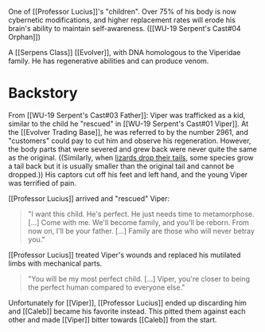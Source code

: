 One of [[Professor Lucius]]'s "children". Over 75% of his body is now cybernetic modifications, and higher replacement rates will erode his brain's ability to maintain self-awareness. ([[WU-19 Serpent's Cast#04 Orphan]])

A [[Serpens Class]] [[Evolver]], with DNA homologous to the Viperidae family. He has regenerative abilities and can produce venom.
# Backstory
From [[WU-19 Serpent's Cast#03 Father]]:
Viper was trafficked as a kid, similar to the child he "rescued" in [[WU-19 Serpent's Cast#01 Viper]]. At the [[Evolver Trading Base]], he was referred to by the number 2961, and "customers" could pay to cut him and observe his regeneration. However, the body parts that were severed and grew back were never quite the same as the original. ((Similarly, when [lizards drop their tails](https://www.australiangeographic.com.au/topics/science-environment/2017/05/how-do-lizards-drop-their-tails/), some species grow a tail back but it is usually smaller than the original tail and cannot be dropped.)) His captors cut off his feet and left hand, and the young Viper was terrified of pain.

[[Professor Lucius]] arrived and "rescued" Viper:
> "I want this child. He's perfect. He just needs time to metamorphose. \[...] Come with me. We'll become family, and you'll be reborn. From now on, I'll be your father.  \[...] Family are those who will never betray you."

[[Professor Lucius]] treated Viper's wounds and replaced his mutilated limbs with mechanical parts.
> "You will be my most perfect child. \[...] Viper, you're closer to being the perfect human compared to everyone else."

Unfortunately for [[Viper]], [[Professor Lucius]] ended up discarding him and [[Caleb]] became his favorite instead. This pitted them against each other and made [[Viper]] bitter towards [[Caleb]] from the start.